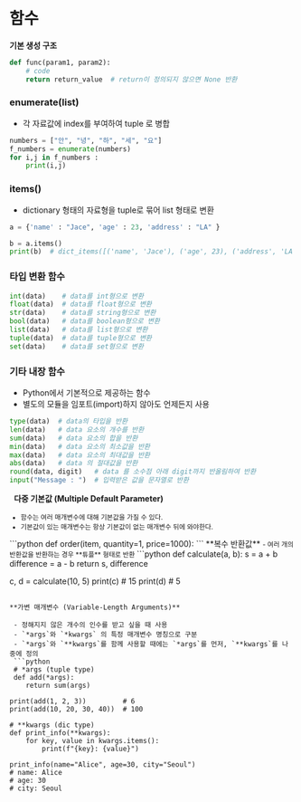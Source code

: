 # 함수
**기본 생성 구조**
```python
def func(param1, param2):
    # code
    return return_value  # return이 정의되지 않으면 None 반환
```
### enumerate(list)
- 각 자료값에 index를 부여하여 tuple 로 병합
```python
numbers = ["안", "녕", "하", "세", "요"]
f_numbers = enumerate(numbers)
for i,j in f_numbers :
    print(i,j)
```

### items()
 - dictionary 형태의 자료형을 tuple로 묶어 list 형태로 변환
```python
a = {'name' : "Jace", 'age' : 23, 'address' : "LA" }

b = a.items()
print(b)  # dict_items([('name', 'Jace'), ('age', 23), ('address', 'LA')])
```

### 타입 변환 함수
```python
int(data)    # data를 int형으로 변환
float(data)  # data를 float형으로 변환
str(data)    # data를 string형으로 변환
bool(data)   # data를 boolean형으로 변환
list(data)   # data를 list형으로 변환
tuple(data)  # data를 tuple형으로 변환
set(data)    # data를 set형으로 변환
```

### 기타 내장 함수
 - Python에서 기본적으로 제공하는 함수
 - 별도의 모듈을 임포트(import)하지 않아도 언제든지 사용
```python
type(data)  # data의 타입을 반환
len(data)   # data 요소의 개수를 반환
sum(data)   # data 요소의 합을 반환
min(data)   # data 요소의 최소값을 반환
max(data)   # data 요소의 최대값을 반환
abs(data)   # data 의 절대값을 반환
round(data, digit)   # data 를 소수점 아래 digit까지 반올림하여 반환
input("Message : ")  # 입력받은 값을 문자열로 반환
```
&nbsp;
**다중 기본값 (Multiple Default Parameter)**
<small>
 - 함수는 여러 매개변수에 대해 기본값을 가질 수 있다.
 - 기본값이 있는 매개변수는 항상 기본값이 없는 매개변수 뒤에 와야한다.
</small>
```python
def order(item, quantity=1, price=1000):
```
**복수 반환값**
<small>
  - 여러 개의 반환값을 반환하는 경우 **튜플** 형태로 반환
</small>
```python
def calculate(a, b):
    s = a + b
    difference = a - b
    return s, difference

c, d = calculate(10, 5)
print(c)  # 15
print(d)  # 5
```

**가변 매개변수 (Variable-Length Arguments)**

 - 정해지지 않은 개수의 인수를 받고 싶을 때 사용
 - `*args`와 `*kwargs` 의 특정 매개변수 명칭으로 구분
 - `*args`와 `**kwargs`를 함께 사용할 때에는 `*args`를 먼저, `**kwargs`를 나중에 정의
 ```python
 # *args (tuple type)
 def add(*args):
    return sum(args)

print(add(1, 2, 3))         # 6
print(add(10, 20, 30, 40))  # 100

# **kwargs (dic type)
def print_info(**kwargs):
    for key, value in kwargs.items():
        print(f"{key}: {value}")

print_info(name="Alice", age=30, city="Seoul")
# name: Alice
# age: 30
# city: Seoul
 ```